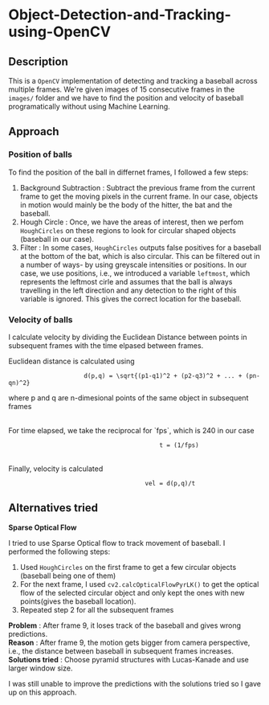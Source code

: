 # Object-Detection-and-Tracking-using-OpenCV

## Description

This is a `OpenCV` implementation of detecting and tracking a baseball across multiple frames. We're given images of 15 consecutive frames in the `images/` folder and we have to find the position and velocity of baseball programatically without using Machine Learning. 

## Approach

### Position of balls

To find the position of the ball in differnet frames, I followed a few steps:

1. Background Subtraction :  Subtract the previous frame from the current frame to get the moving pixels in the current frame. In our case, objects in motion would mainly be the body of the hitter, the bat and the baseball.
2. Hough Circle : Once, we have the areas of interest, then we perfom `HoughCircles` on these regions to look for circular shaped objects (baseball in our case).
3. Filter : In some cases, `HoughCircles` outputs false positives for a baseball at the bottom of the bat, which is also circular. This can be filtered out in a number of ways- by using greyscale intensities or positions. In our case, we use positions, i.e., we introduced a variable `leftmost`, which represents the leftmost cirle and assumes that the ball is always travelling in the left direction and any detection to the right of this variable is ignored. This gives the correct location for the baseball.

### Velocity of balls

I calculate velocity by dividing the Euclidean Distance between points in subsequent frames with the time elpased between frames.

Euclidean distance is calculated using 

                         d(p,q) = \sqrt{(p1-q1)^2 + (p2-q3)^2 + ... + (pn-qn)^2}
where p and q are n-dimesional points of the same object in subsequent frames</center>

<br>
For time elapsed, we take the reciprocal for `fps`, which is 240 in our case

                                              t = (1/fps)

<br>
Finally, velocity is calculated

                                          vel = d(p,q)/t



## Alternatives tried

**Sparse Optical Flow** 

I tried to use Sparse Optical flow to track movement of baseball. I performed the following steps:

1. Used `HoughCircles` on the first frame to get a few circular objects (baseball being one of them)
2. For the next frame, I used `cv2.calcOpticalFlowPyrLK()` to get the optical flow of the selected circular object and only kept the ones with new points(gives the baseball location).
3. Repeated step 2 for all the subsequent frames

**Problem** : After frame 9, it loses track of the baseball and gives wrong predictions. <br>
**Reason** : After frame 9, the motion gets bigger from camera perspective, i.e., the distance between baseball in subsequent frames increases.<br>
**Solutions tried** : Choose pyramid structures with Lucas-Kanade and use larger window size.<br>

I was still unable to improve the predictions with the solutions tried so I gave up on this approach.
